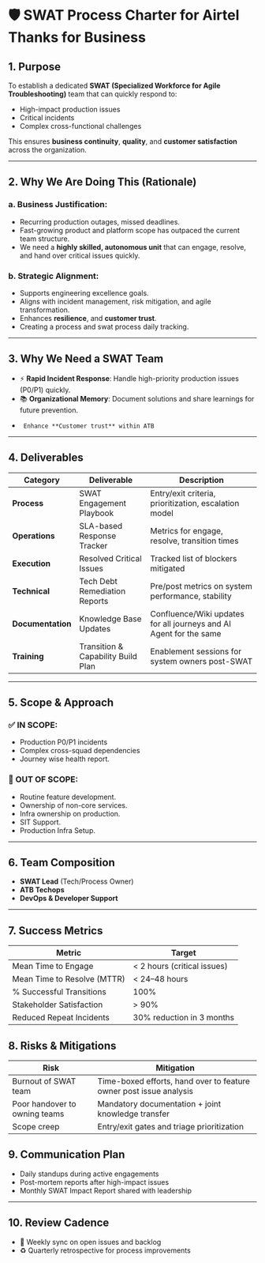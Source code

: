 # 🛡️ SWAT Process Charter for Airtel Thanks for Business 

## 1. Purpose
To establish a dedicated **SWAT (Specialized Workforce for Agile Troubleshooting)** team that can quickly respond to:
- High-impact production issues
- Critical incidents
- Complex cross-functional challenges

This ensures **business continuity**, **quality**, and **customer satisfaction** across the organization.

---

## 2. Why We Are Doing This (Rationale)

### a. Business Justification:
- Recurring production outages, missed deadlines.
- Fast-growing product and platform scope has outpaced the current team structure.
- We need a **highly skilled, autonomous unit** that can engage, resolve, and hand over critical issues quickly.

### b. Strategic Alignment:
- Supports engineering excellence goals.
- Aligns with incident management, risk mitigation, and agile transformation.
- Enhances **resilience**, and **customer trust**.
- Creating a process and swat process daily tracking.

---

## 3. Why We Need a SWAT Team

- ⚡ **Rapid Incident Response**: Handle high-priority production issues (P0/P1) quickly.
- 📚 **Organizational Memory**: Document solutions and share learnings for future prevention.
-      Enhance **Customer trust** within ATB
  

---

## 4. Deliverables

| Category       | Deliverable                      | Description |
|----------------|----------------------------------|-------------|
| **Process**    | SWAT Engagement Playbook         | Entry/exit criteria, prioritization, escalation model |
| **Operations** | SLA-based Response Tracker       | Metrics for engage, resolve, transition times |
| **Execution**  | Resolved Critical Issues         | Tracked list of blockers mitigated |
| **Technical**  | Tech Debt Remediation Reports    | Pre/post metrics on system performance, stability |
| **Documentation** | Knowledge Base Updates        | Confluence/Wiki updates for all journeys and AI Agent for the same |
| **Training**   | Transition & Capability Build Plan | Enablement sessions for system owners post-SWAT |

---

## 5. Scope & Approach

### ✅ IN SCOPE:
- Production P0/P1 incidents
- Complex cross-squad dependencies
- Journey wise health report.

### 🚫 OUT OF SCOPE:
- Routine feature development.
- Ownership of non-core services.
- Infra ownership on production.
- SIT Support.
- Production Infra Setup.

---

## 6. Team Composition

- **SWAT Lead** (Tech/Process Owner)
- **ATB Techops** 
- **DevOps & Developer Support**

---

## 7. Success Metrics

| Metric                        | Target                   |
|------------------------------|--------------------------|
| Mean Time to Engage          | < 2 hours (critical issues) |
| Mean Time to Resolve (MTTR)  | < 24–48 hours            |
| % Successful Transitions     | 100%                     |
| Stakeholder Satisfaction     | > 90%                    |
| Reduced Repeat Incidents     | 30% reduction in 3 months |

## 8. Risks & Mitigations

| Risk                          | Mitigation                                       |
|-------------------------------|--------------------------------------------------|
| Burnout of SWAT team          | Time-boxed efforts, hand over to feature owner post issue analysis           |
| Poor handover to owning teams | Mandatory documentation + joint knowledge transfer |
| Scope creep                   | Entry/exit gates and triage prioritization       |

## 9. Communication Plan

- Daily standups during active engagements
- Post-mortem reports after high-impact issues
- Monthly SWAT Impact Report shared with leadership

---
## 10. Review Cadence

- 📅 Weekly sync on open issues and backlog
- ♻️ Quarterly retrospective for process improvements















